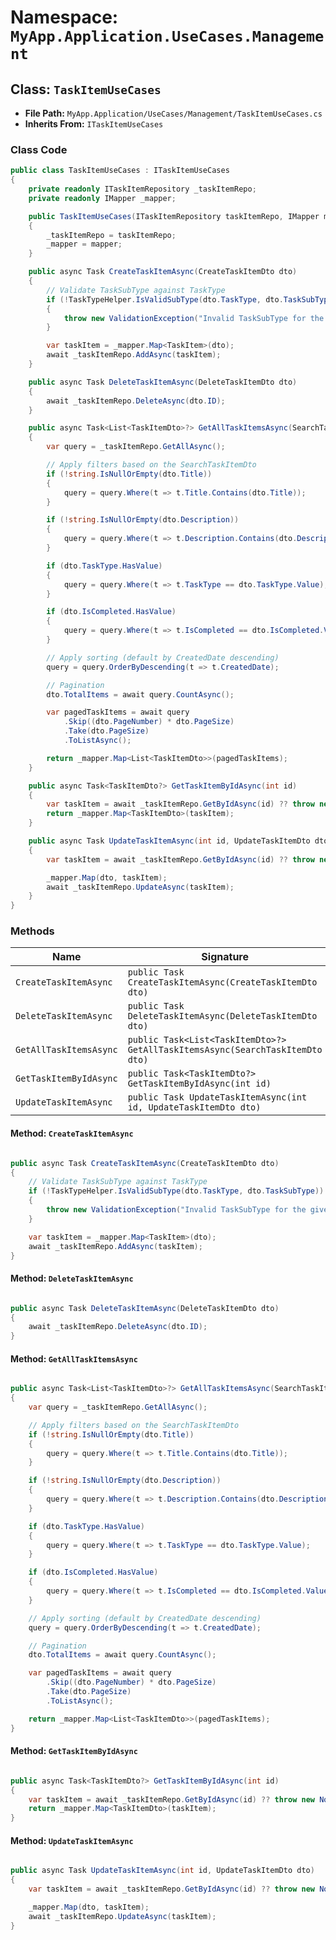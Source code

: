 # Namespace: `MyApp.Application.UseCases.Management`

## Class: `TaskItemUseCases`

- **File Path:** `MyApp.Application/UseCases/Management/TaskItemUseCases.cs`
- **Inherits From:** `ITaskItemUseCases`

### Class Code

```csharp
public class TaskItemUseCases : ITaskItemUseCases
{
    private readonly ITaskItemRepository _taskItemRepo;
    private readonly IMapper _mapper;

    public TaskItemUseCases(ITaskItemRepository taskItemRepo, IMapper mapper)
    {
        _taskItemRepo = taskItemRepo;
        _mapper = mapper;
    }

    public async Task CreateTaskItemAsync(CreateTaskItemDto dto)
    {
        // Validate TaskSubType against TaskType
        if (!TaskTypeHelper.IsValidSubType(dto.TaskType, dto.TaskSubType))
        {
            throw new ValidationException("Invalid TaskSubType for the given TaskType.");
        }

        var taskItem = _mapper.Map<TaskItem>(dto);
        await _taskItemRepo.AddAsync(taskItem);
    }

    public async Task DeleteTaskItemAsync(DeleteTaskItemDto dto)
    {
        await _taskItemRepo.DeleteAsync(dto.ID);
    }

    public async Task<List<TaskItemDto>?> GetAllTaskItemsAsync(SearchTaskItemDto dto)
    {
        var query = _taskItemRepo.GetAllAsync();

        // Apply filters based on the SearchTaskItemDto
        if (!string.IsNullOrEmpty(dto.Title))
        {
            query = query.Where(t => t.Title.Contains(dto.Title));
        }

        if (!string.IsNullOrEmpty(dto.Description))
        {
            query = query.Where(t => t.Description.Contains(dto.Description));
        }

        if (dto.TaskType.HasValue)
        {
            query = query.Where(t => t.TaskType == dto.TaskType.Value);
        }

        if (dto.IsCompleted.HasValue)
        {
            query = query.Where(t => t.IsCompleted == dto.IsCompleted.Value);
        }

        // Apply sorting (default by CreatedDate descending)
        query = query.OrderByDescending(t => t.CreatedDate);

        // Pagination
        dto.TotalItems = await query.CountAsync();

        var pagedTaskItems = await query
            .Skip((dto.PageNumber) * dto.PageSize)
            .Take(dto.PageSize)
            .ToListAsync();

        return _mapper.Map<List<TaskItemDto>>(pagedTaskItems);
    }

    public async Task<TaskItemDto?> GetTaskItemByIdAsync(int id)
    {
        var taskItem = await _taskItemRepo.GetByIdAsync(id) ?? throw new NotFoundException("Task item not found");
        return _mapper.Map<TaskItemDto>(taskItem);
    }

    public async Task UpdateTaskItemAsync(int id, UpdateTaskItemDto dto)
    {
        var taskItem = await _taskItemRepo.GetByIdAsync(id) ?? throw new NotFoundException("Task item not found");

        _mapper.Map(dto, taskItem);
        await _taskItemRepo.UpdateAsync(taskItem);
    }
}

```

### Methods

| Name | Signature |
|------|-----------|
| `CreateTaskItemAsync` | `public Task CreateTaskItemAsync(CreateTaskItemDto dto)` |
| `DeleteTaskItemAsync` | `public Task DeleteTaskItemAsync(DeleteTaskItemDto dto)` |
| `GetAllTaskItemsAsync` | `public Task<List<TaskItemDto>?> GetAllTaskItemsAsync(SearchTaskItemDto dto)` |
| `GetTaskItemByIdAsync` | `public Task<TaskItemDto?> GetTaskItemByIdAsync(int id)` |
| `UpdateTaskItemAsync` | `public Task UpdateTaskItemAsync(int id, UpdateTaskItemDto dto)` |

#### Method: `CreateTaskItemAsync`

```csharp

public async Task CreateTaskItemAsync(CreateTaskItemDto dto)
{
    // Validate TaskSubType against TaskType
    if (!TaskTypeHelper.IsValidSubType(dto.TaskType, dto.TaskSubType))
    {
        throw new ValidationException("Invalid TaskSubType for the given TaskType.");
    }

    var taskItem = _mapper.Map<TaskItem>(dto);
    await _taskItemRepo.AddAsync(taskItem);
}

```

#### Method: `DeleteTaskItemAsync`

```csharp

public async Task DeleteTaskItemAsync(DeleteTaskItemDto dto)
{
    await _taskItemRepo.DeleteAsync(dto.ID);
}

```

#### Method: `GetAllTaskItemsAsync`

```csharp

public async Task<List<TaskItemDto>?> GetAllTaskItemsAsync(SearchTaskItemDto dto)
{
    var query = _taskItemRepo.GetAllAsync();

    // Apply filters based on the SearchTaskItemDto
    if (!string.IsNullOrEmpty(dto.Title))
    {
        query = query.Where(t => t.Title.Contains(dto.Title));
    }

    if (!string.IsNullOrEmpty(dto.Description))
    {
        query = query.Where(t => t.Description.Contains(dto.Description));
    }

    if (dto.TaskType.HasValue)
    {
        query = query.Where(t => t.TaskType == dto.TaskType.Value);
    }

    if (dto.IsCompleted.HasValue)
    {
        query = query.Where(t => t.IsCompleted == dto.IsCompleted.Value);
    }

    // Apply sorting (default by CreatedDate descending)
    query = query.OrderByDescending(t => t.CreatedDate);

    // Pagination
    dto.TotalItems = await query.CountAsync();

    var pagedTaskItems = await query
        .Skip((dto.PageNumber) * dto.PageSize)
        .Take(dto.PageSize)
        .ToListAsync();

    return _mapper.Map<List<TaskItemDto>>(pagedTaskItems);
}

```

#### Method: `GetTaskItemByIdAsync`

```csharp

public async Task<TaskItemDto?> GetTaskItemByIdAsync(int id)
{
    var taskItem = await _taskItemRepo.GetByIdAsync(id) ?? throw new NotFoundException("Task item not found");
    return _mapper.Map<TaskItemDto>(taskItem);
}

```

#### Method: `UpdateTaskItemAsync`

```csharp

public async Task UpdateTaskItemAsync(int id, UpdateTaskItemDto dto)
{
    var taskItem = await _taskItemRepo.GetByIdAsync(id) ?? throw new NotFoundException("Task item not found");

    _mapper.Map(dto, taskItem);
    await _taskItemRepo.UpdateAsync(taskItem);
}

```

